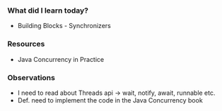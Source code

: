 ### What did I learn today?
- Building Blocks - Synchronizers
### Resources
- Java Concurrency in Practice
### Observations
- I need to read about Threads api -> wait, notify, await, runnable etc.
- Def. need to implement the code in the Java Concurrency book